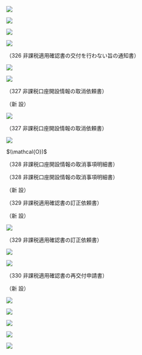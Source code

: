 ![](https://www.nta.go.jp/tmp/205044b7-3173-4eca-82a2-9506e4be8c38/images/f6413b7616b52048f906b4f0b2f88d418e9bd8fab844636e79f43afbfa85ca92.jpg)

![](https://www.nta.go.jp/tmp/205044b7-3173-4eca-82a2-9506e4be8c38/images/e8273203b6577bba68c6e55be1eeec3920b7712ab0aed666101d73be1c85eeaa.jpg)

![](https://www.nta.go.jp/tmp/205044b7-3173-4eca-82a2-9506e4be8c38/images/ab82e056f4873d971b42673b99f3c8cc110bf55613d1c742410df6a962cd9e9d.jpg)

![](https://www.nta.go.jp/tmp/205044b7-3173-4eca-82a2-9506e4be8c38/images/c4667dbb979edcffa86cf77207f212af15a1a6ba2e6bd848c68e56748528d06f.jpg)

（326 非課税適用確認書の交付を行わない旨の通知書）

![](https://www.nta.go.jp/tmp/205044b7-3173-4eca-82a2-9506e4be8c38/images/59912101b907f8417e700375bafd335759b2bc9c9af142352311c06ddfddd704.jpg)

![](https://www.nta.go.jp/tmp/205044b7-3173-4eca-82a2-9506e4be8c38/images/acdc5d690b684bcfb46ffe6713c5c91a7c51880038e5b738aba77bb632908c1e.jpg)

（327 非課税口座開設情報の取消依頼書）

（新 設）

![](https://www.nta.go.jp/tmp/205044b7-3173-4eca-82a2-9506e4be8c38/images/caa327ddd28539b461bc5c17d11e0fd3784074dec24a9ed2d936c85447bf13cd.jpg)

（327 非課税口座開設情報の取消依頼書）

![](https://www.nta.go.jp/tmp/205044b7-3173-4eca-82a2-9506e4be8c38/images/bd9ea0576a06fedfac3907d3ddacaab3c3530fec6a05b81c0b524302e10b236d.jpg)

$\\mathcal{O})$

（328 非課税口座開設情報の取消事項明細書）

（328 非課税口座開設情報の取消事項明細書）

（新 設）

（329 非課税適用確認書の訂正依頼書）

（新 設）

![](https://www.nta.go.jp/tmp/205044b7-3173-4eca-82a2-9506e4be8c38/images/d214b43394686c09f4844a036d0e7b8132db8368533e612a6eb852eb877948e2.jpg)

（329 非課税適用確認書の訂正依頼書）

![](https://www.nta.go.jp/tmp/205044b7-3173-4eca-82a2-9506e4be8c38/images/43d02dde4deb5061d6988846aee6cd24a05b86c69951a38fc59b6784b61d783f.jpg)

![](https://www.nta.go.jp/tmp/205044b7-3173-4eca-82a2-9506e4be8c38/images/a146351f90c5e4d4620629c1704e3dfd5ebd17e9a2248a370458b2ce4af878d3.jpg)

（330 非課税適用確認書の再交付申請書）

（新 設）

![](https://www.nta.go.jp/tmp/205044b7-3173-4eca-82a2-9506e4be8c38/images/826da0abd5198631f1545f6d6299cd0b5f2b9854ac4396069d3db3099eba878b.jpg)

![](https://www.nta.go.jp/tmp/205044b7-3173-4eca-82a2-9506e4be8c38/images/e3cba2925850f622d263b1fc7c2ce0702ad2a06d4ea77def8ade5e0d9819c16a.jpg)

![](https://www.nta.go.jp/tmp/205044b7-3173-4eca-82a2-9506e4be8c38/images/688c6d52fd59fcb2ecadfa1c6d2de6f0c858facd9724ad17e713a199ef0a8414.jpg)

![](https://www.nta.go.jp/tmp/205044b7-3173-4eca-82a2-9506e4be8c38/images/1c10107d3a86c0eca82828132d4d9badbfbade2ef8419b3e22287390c3a4c310.jpg)

![](https://www.nta.go.jp/tmp/205044b7-3173-4eca-82a2-9506e4be8c38/images/402189702dde6ef3d7dbc19372a812b87293474b5c75576b0f334ef196550451.jpg)